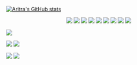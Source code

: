 [![Aritra's GitHub stats](https://github-stats-alpha.vercel.app/api?username=Aritra779&cc=000&tc=fff&ic=fff&bc=000)](https://github.com/Aritra779)

<p align="center">
<img src="https://img.shields.io/badge/python-3670A0?style=for-the-badge&logo=python&logoColor=ffdd54">
<img src="https://img.shields.io/badge/node.js-6DA55F?style=for-the-badge&logo=node.js&logoColor=white">
<img src="https://img.shields.io/badge/go-%2300ADD8.svg?style=for-the-badge&logo=go&logoColor=white">
<img src="https://img.shields.io/badge/MongoDB-%234ea94b.svg?style=for-the-badge&logo=mongodb&logoColor=white">
<img src="https://img.shields.io/badge/redis-%23DD0031.svg?style=for-the-badge&logo=redis&logoColor=white">
<img src="https://img.shields.io/badge/javascript-%23323330.svg?style=for-the-badge&logo=javascript&logoColor=%23F7DF1E">
<img src="https://img.shields.io/badge/typescript-%23007ACC.svg?style=for-the-badge&logo=typescript&logoColor=white">
<img src="https://img.shields.io/badge/c-%2300599C.svg?style=for-the-badge&logo=c&logoColor=white">
<img src="https://img.shields.io/badge/r-%23276DC3.svg?style=for-the-badge&logo=r&logoColor=white">
</p>

![](http://github-profile-summary-cards.vercel.app/api/cards/profile-details?username=Aritra779&theme=ocean_dark)


![](http://github-profile-summary-cards.vercel.app/api/cards/repos-per-language?username=Aritra779&theme=ocean_dark)
![](http://github-profile-summary-cards.vercel.app/api/cards/stats?username=Aritra&theme=ocean_dark)

![](http://github-profile-summary-cards.vercel.app/api/cards/most-commit-language?username=Aritra779&theme=ocean_dark)
![](http://github-profile-summary-cards.vercel.app/api/cards/productive-time?username=Aritra779&theme=ocean_dark&utcOffset=5.5)
